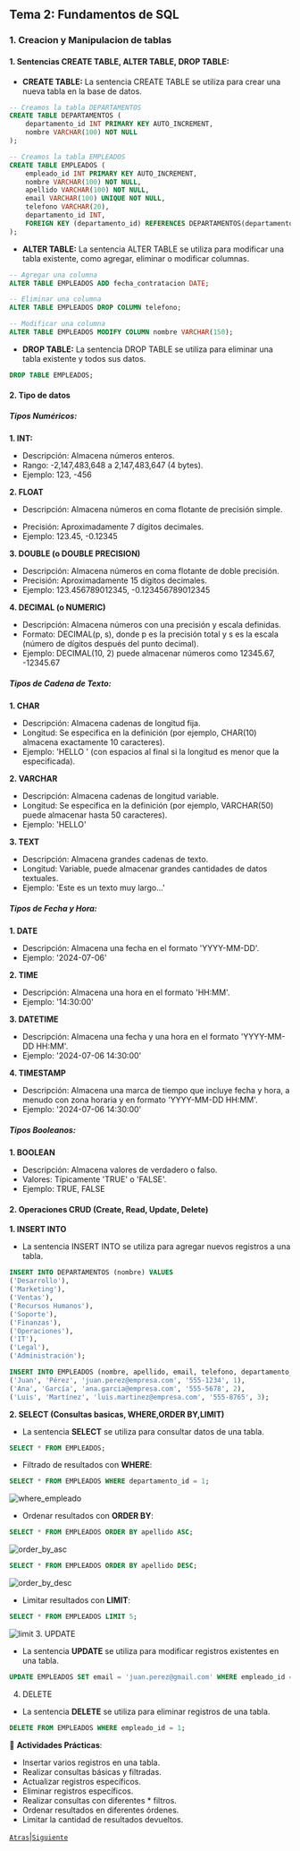 ## Tema 2: Fundamentos de SQL

### 1. Creacion y Manipulacion de tablas

#### 1. Sentencias CREATE TABLE, ALTER TABLE, DROP TABLE:
* **CREATE TABLE:**
La sentencia CREATE TABLE se utiliza para crear una nueva tabla en la base de datos.
```sql
-- Creamos la tabla DEPARTAMENTOS
CREATE TABLE DEPARTAMENTOS (
    departamento_id INT PRIMARY KEY AUTO_INCREMENT,
    nombre VARCHAR(100) NOT NULL
);

-- Creamos la tabla EMPLEADOS
CREATE TABLE EMPLEADOS (
    empleado_id INT PRIMARY KEY AUTO_INCREMENT,
    nombre VARCHAR(100) NOT NULL,
    apellido VARCHAR(100) NOT NULL,
    email VARCHAR(100) UNIQUE NOT NULL,
    telefono VARCHAR(20),
    departamento_id INT,
    FOREIGN KEY (departamento_id) REFERENCES DEPARTAMENTOS(departamento_id)
);
```
* **ALTER TABLE:**
La sentencia ALTER TABLE se utiliza para modificar una tabla existente, como agregar, eliminar o modificar columnas.
```sql
-- Agregar una columna
ALTER TABLE EMPLEADOS ADD fecha_contratacion DATE;

-- Eliminar una columna
ALTER TABLE EMPLEADOS DROP COLUMN telefono;

-- Modificar una columna
ALTER TABLE EMPLEADOS MODIFY COLUMN nombre VARCHAR(150);

```
* **DROP TABLE:**
La sentencia DROP TABLE se utiliza para eliminar una tabla existente y todos sus datos.
```sql
DROP TABLE EMPLEADOS;

```
#### 2. Tipo de datos
##### **Tipos Numéricos:**

**1. INT:**
* Descripción: Almacena números enteros.
* Rango: -2,147,483,648 a 2,147,483,647 (4 bytes).
* Ejemplo: 123, -456

**2. FLOAT**
* Descripción: Almacena números en coma flotante de precisión simple.
- Precisión: Aproximadamente 7 dígitos decimales.
- Ejemplo: 123.45, -0.12345

**3. DOUBLE (o DOUBLE PRECISION)**
* Descripción: Almacena números en coma flotante de doble precisión.
* Precisión: Aproximadamente 15 dígitos decimales.
* Ejemplo: 123.456789012345, -0.123456789012345

**4. DECIMAL (o NUMERIC)**
* Descripción: Almacena números con una precisión y escala definidas.
* Formato: DECIMAL(p, s), donde p es la precisión total y s es la escala (número de dígitos después del punto decimal).
* Ejemplo: DECIMAL(10, 2) puede almacenar números como 12345.67, -12345.67

##### **Tipos de Cadena de Texto:**
**1. CHAR**
* Descripción: Almacena cadenas de longitud fija.
* Longitud: Se especifica en la definición (por ejemplo, CHAR(10) almacena exactamente 10 caracteres).
* Ejemplo: 'HELLO ' (con espacios al final si la longitud es menor que la especificada).

**2. VARCHAR**

* Descripción: Almacena cadenas de longitud variable.
* Longitud: Se especifica en la definición (por ejemplo, VARCHAR(50) puede almacenar hasta 50 caracteres).
* Ejemplo: 'HELLO'

**3. TEXT**

* Descripción: Almacena grandes cadenas de texto.
* Longitud: Variable, puede almacenar grandes cantidades de datos textuales.
* Ejemplo: 'Este es un texto muy largo...'

##### Tipos de Fecha y Hora:

**1. DATE**

* Descripción: Almacena una fecha en el formato 'YYYY-MM-DD'.
* Ejemplo: '2024-07-06'

**2. TIME**

* Descripción: Almacena una hora en el formato 'HH:MM'.
* Ejemplo: '14:30:00'

**3. DATETIME**

* Descripción: Almacena una fecha y una hora en el formato 'YYYY-MM-DD HH:MM'.
* Ejemplo: '2024-07-06 14:30:00'

**4. TIMESTAMP**

* Descripción: Almacena una marca de tiempo que incluye fecha y hora, a menudo con zona horaria y en formato 'YYYY-MM-DD HH:MM'.
* Ejemplo: '2024-07-06 14:30:00'

##### Tipos Booleanos:

**1. BOOLEAN**
* Descripción: Almacena valores de verdadero o falso.
* Valores: Típicamente 'TRUE' o 'FALSE'.
* Ejemplo: TRUE, FALSE

#### 2. Operaciones CRUD (Create, Read, Update, Delete)
**1. INSERT INTO**

* La sentencia INSERT INTO se utiliza para agregar nuevos registros a una tabla.
```sql
INSERT INTO DEPARTAMENTOS (nombre) VALUES
('Desarrollo'),
('Marketing'),
('Ventas'),
('Recursos Humanos'),
('Soporte'),
('Finanzas'),
('Operaciones'),
('IT'),
('Legal'),
('Administración');

INSERT INTO EMPLEADOS (nombre, apellido, email, telefono, departamento_id) VALUES
('Juan', 'Pérez', 'juan.perez@empresa.com', '555-1234', 1),
('Ana', 'García', 'ana.garcia@empresa.com', '555-5678', 2),
('Luis', 'Martínez', 'luis.martinez@empresa.com', '555-8765', 3);

```
**2. SELECT (Consultas basicas, WHERE,ORDER BY,LIMIT)**

* La sentencia **SELECT** se utiliza para consultar datos de una tabla.
```sql
SELECT * FROM EMPLEADOS;
```
* Filtrado de resultados con **WHERE**:
```sql
SELECT * FROM EMPLEADOS WHERE departamento_id = 1;
```
![where_empleado](/imagenes/where_empleado.png)
* Ordenar resultados con **ORDER BY**:
```sql
SELECT * FROM EMPLEADOS ORDER BY apellido ASC;
```
![order_by_asc](/imagenes/order_by_asc.png)
```sql
SELECT * FROM EMPLEADOS ORDER BY apellido DESC;
```
![order_by_desc](/imagenes/order_by_desc.png)
* Limitar resultados con **LIMIT**:
```sql 
SELECT * FROM EMPLEADOS LIMIT 5;
```
![limit](/imagenes/limit.png)
3. UPDATE
* La sentencia **UPDATE** se utiliza para modificar registros existentes en una tabla.
```sql
UPDATE EMPLEADOS SET email = 'juan.perez@gmail.com' WHERE empleado_id = 1;

```
4. DELETE

* La sentencia **DELETE** se utiliza para eliminar registros de una tabla.
```sql
DELETE FROM EMPLEADOS WHERE empleado_id = 1;

```
📝 **Actividades Prácticas**:

* Insertar varios registros en una tabla.
* Realizar consultas básicas y filtradas.
* Actualizar registros específicos.
* Eliminar registros específicos.
* Realizar consultas con diferentes * filtros.
* Ordenar resultados en diferentes órdenes.
* Limitar la cantidad de resultados devueltos.

[`Atras`](/Tema_1.md)|[`Siguiente`](/Tema_2.md)
